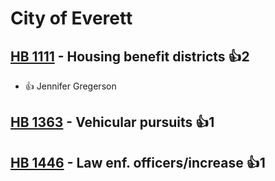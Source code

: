 # City of Everett

## [HB 1111](/bill/2023-24/hb/1111/) - Housing benefit districts 👍2  
* 👍 Jennifer Gregerson

## [HB 1363](/bill/2023-24/hb/1363/) - Vehicular pursuits 👍1  

## [HB 1446](/bill/2023-24/hb/1446/) - Law enf. officers/increase 👍1  